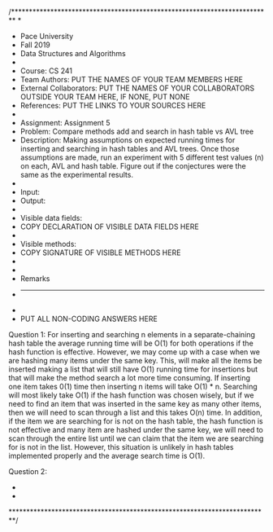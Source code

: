 /*************************************************************************
 *
 *  Pace University
 *  Fall 2019
 *  Data Structures and Algorithms
 *
 *  Course: CS 241
 *  Team Authors: PUT THE NAMES OF YOUR TEAM MEMBERS HERE
 *  External Collaborators: PUT THE NAMES OF YOUR COLLABORATORS OUTSIDE YOUR TEAM HERE, IF NONE, PUT NONE
 *  References: PUT THE LINKS TO YOUR SOURCES HERE
 *
 *  Assignment: Assignment 5
 *  Problem: Compare methods add and search in hash table vs AVL tree
 *  Description: Making assumptions on expected running times for inserting and searching in hash tables and AVL trees. Once those assumptions are made, run an experiment with 5 different test values (n) on  each, AVL and hash table. Figure out if the conjectures were the same as the experimental results.
 *
 *  Input: 
 *  Output: 
 *
 *  Visible data fields:
 *  COPY DECLARATION OF VISIBLE DATA FIELDS HERE
 *
 *  Visible methods:
 *  COPY SIGNATURE OF VISIBLE METHODS HERE
 *
 *
 *   Remarks
 *   -------
 *
 *   PUT ALL NON-CODING ANSWERS HERE
 
 Question 1:
  For inserting and searching n elements in a separate-chaining hash table the average running time will be O(1) for both operations if the hash function is effective. However, we may come up with a case when we are hashing many items under the same key. This, will make all the items be inserted making a list that will still have O(1) running time for insertions but that will make the method search a lot more time consuming. If inserting one item takes 0(1) time then inserting n items will take O(1) * n.
  Searching will most likely take O(1) if the hash function was chosen wisely, but if we need to find an item that was inserted in the same key as many other items, then we will need to scan through a list and this takes O(n) time. In addition, if the item we are searching for is not on the hash table, the hash function is not effective and many item are hashed under the same key, we will need to scan through the entire list until we can claim that the item we are searching for is not in the list. However, this situation is unlikely in hash tables implemented properly and the average search time is O(1).
  
  Question 2:
  
 *
 *
 *************************************************************************/
